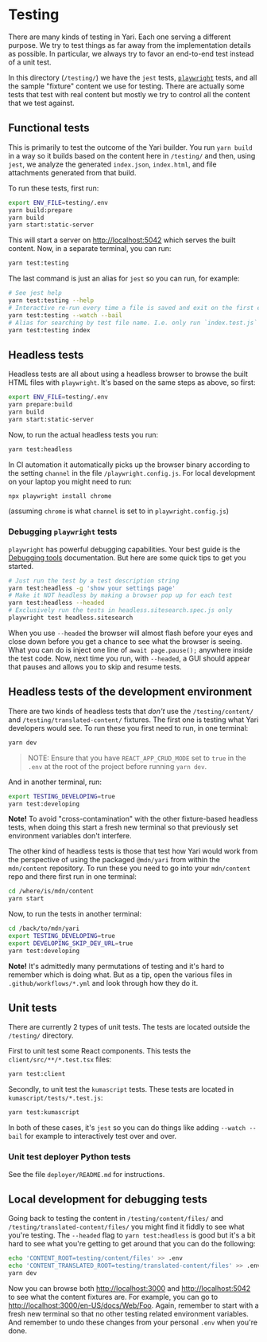 # Testing

There are many kinds of testing in Yari. Each one serving a different purpose.
We try to test things as far away from the implementation details as possible.
In particular, we always try to favor an end-to-end test instead of a unit test.

In this directory (`/testing/`) we have the `jest` tests,
[`playwright`](https://playwright.dev/) tests, and all the sample "fixture"
content we use for testing. There are actually some tests that test with real
content but mostly we try to control all the content that we test against.

## Functional tests

This is primarily to test the outcome of the Yari builder. You run `yarn build`
in a way so it builds based on the content here in `/testing/` and then, using
`jest`, we analyze the generated `index.json`, `index.html`, and file
attachments generated from that build.

To run these tests, first run:

```sh
export ENV_FILE=testing/.env
yarn build:prepare
yarn build
yarn start:static-server
```

This will start a server on <http://localhost:5042> which serves the built
content. Now, in a separate terminal, you can run:

```sh
yarn test:testing
```

The last command is just an alias for `jest` so you can run, for example:

```sh
# See jest help
yarn test:testing --help
# Interactive re-run every time a file is saved and exit on the first error
yarn test:testing --watch --bail
# Alias for searching by test file name. I.e. only run `index.test.js`
yarn test:testing index
```

## Headless tests

Headless tests are all about using a headless browser to browse the built HTML
files with `playwright`. It's based on the same steps as above, so first:

```sh
export ENV_FILE=testing/.env
yarn prepare:build
yarn build
yarn start:static-server
```

Now, to run the actual headless tests you run:

```sh
yarn test:headless
```

In CI automation it automatically picks up the browser binary according to the
setting `channel` in the file `/playwright.config.js`. For local development on
your laptop you might need to run:

```sh
npx playwright install chrome
```

(assuming `chrome` is what `channel` is set to in `playwright.config.js`)

### Debugging `playwright` tests

`playwright` has powerful debugging capabilities. Your best guide is the
[Debugging tools](https://playwright.dev/docs/debug) documentation. But here are
some quick tips to get you started.

```sh
# Just run the test by a test description string
yarn test:headless -g 'show your settings page'
# Make it NOT headless by making a browser pop up for each test
yarn test:headless --headed
# Exclusively run the tests in headless.sitesearch.spec.js only
playwright test headless.sitesearch
```

When you use `--headed` the browser will almost flash before your eyes and close
down before you get a chance to see what the browser is seeing. What you can do
is inject one line of `await page.pause();` anywhere inside the test code. Now,
next time you run, with `--headed`, a GUI should appear that pauses and allows
you to skip and resume tests.

## Headless tests of the development environment

There are two kinds of headless tests that _don't_ use the `/testing/content/`
and `/testing/translated-content/` fixtures. The first one is testing what Yari
developers would see. To run these you first need to run, in one terminal:

```sh
yarn dev
```

> NOTE: Ensure that you have `REACT_APP_CRUD_MODE` set to `true` in the `.env`
> at the root of the project before running `yarn dev`.

And in another terminal, run:

```sh
export TESTING_DEVELOPING=true
yarn test:developing
```

**Note!** To avoid "cross-contamination" with the other fixture-based headless
tests, when doing this start a fresh new terminal so that previously set
environment variables don't interfere.

The other kind of headless tests is those that test how Yari would work from the
perspective of using the packaged `@mdn/yari` from within the `mdn/content`
repository. To run these you need to go into your `mdn/content` repo and there
first run in one terminal:

```sh
cd /where/is/mdn/content
yarn start
```

Now, to run the tests in another terminal:

```sh
cd /back/to/mdn/yari
export TESTING_DEVELOPING=true
export DEVELOPING_SKIP_DEV_URL=true
yarn test:developing
```

**Note!** It's admittedly many permutations of testing and it's hard to remember
which is doing what. But as a tip, open the various files in
`.github/workflows/*.yml` and look through how they do it.

## Unit tests

There are currently 2 types of unit tests. The tests are located outside the
`/testing/` directory.

First to unit test some React components. This tests the
`client/src/**/*.test.tsx` files:

```sh
yarn test:client
```

Secondly, to unit test the `kumascript` tests. These tests are located in
`kumascript/tests/*.test.js`:

```sh
yarn test:kumascript
```

In both of these cases, it's `jest` so you can do things like adding
`--watch --bail` for example to interactively test over and over.

### Unit test deployer Python tests

See the file `deployer/README.md` for instructions.

## Local development for debugging tests

Going back to testing the content in `/testing/content/files/` and
`/testing/translated-content/files/` you might find it fiddly to see what you're
testing. The `--headed` flag to `yarn test:headless` is good but it's a bit hard
to see what you're getting to get around that you can do the following:

```sh
echo 'CONTENT_ROOT=testing/content/files' >> .env
echo 'CONTENT_TRANSLATED_ROOT=testing/translated-content/files' >> .env
yarn dev
```

Now you can browse both <http://localhost:3000> and <http://localhost:5042> to
see what the content fixtures are. For example, you can go to
<http://localhost:3000/en-US/docs/Web/Foo>. Again, remember to start with a
fresh new terminal so that no other testing related environment variables. And
remember to undo these changes from your personal `.env` when you're done.

